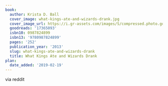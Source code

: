 ```yaml
---
book:
  author: Krista D. Ball
  cover_image: what-kings-ate-and-wizards-drank.jpg
  cover_image_url: https://i.gr-assets.com/images/S/compressed.photo.goodreads.com/books/1362685481l/17365093._SX98_.jpg
  goodreads: '17365093'
  isbn10: 0987824899
  isbn13: '9780987824899'
  pages: '252'
  publication_year: '2013'
  slug: what-kings-ate-and-wizards-drank
  title: What Kings Ate and Wizards Drank
plan:
  date_added: '2019-02-19'
---
```


via reddit
